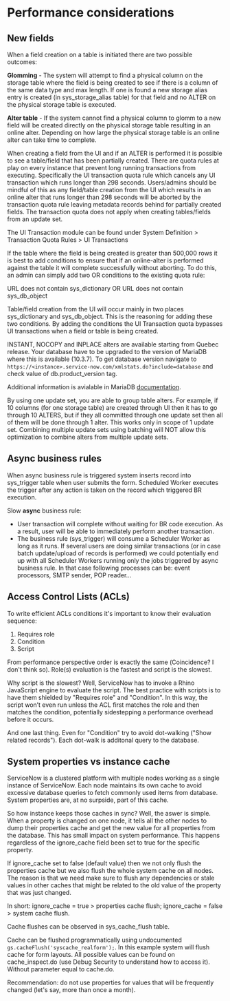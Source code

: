 # Performance considerations

## New fields

When a field creation on a table is initiated there are two possible outcomes:

__Glomming__ - The system will attempt to find a physical column on the storage table where the field is being created to see if there is a column of the same data type and max length. If one is found a new storage alias entry is created (in sys_storage_alias table) for that field and no ALTER on the physical storage table is executed.

__Alter table__ - If the system cannot find a physical column to glomm to a new field will be created directly on the physical storage table resulting in an online alter. Depending on how large the physical storage table is an online alter can take time to complete.

When creating a field from the UI and if an ALTER is performed it is possible to see a table/field that has been partially created. There are quota rules at play on every instance that prevent long running transactions from executing. Specifically the UI transaction quota rule which cancels any UI transaction which runs longer than 298 seconds. Users/admins should be mindful of this as any field/table creation from the UI which results in an online alter that runs longer than 298 seconds will be aborted by the transaction quota rule leaving metadata records behind for partially created fields. The transaction quota does not apply when creating tables/fields from an update set.

The UI Transaction module can be found under System Definition > Transaction Quota Rules > UI Transactions

If the table where the field is being created is greater than 500,000 rows it is best to add conditions to ensure that if an online-alter is performed against the table it will complete successfully without aborting. To do this, an admin can simply add two OR conditions to the existing quota rule:

URL does not contain sys_dictionary OR URL does not contain sys_db_object

Table/field creation from the UI will occur mainly in two places sys_dictionary and sys_db_object. This is the reasoning for adding these two conditions. By adding the conditions the UI Transaction quota bypasses UI transactions when a field or table is being created.

INSTANT, NOCOPY and INPLACE alters are available starting from Quebec release. Your database have to be upgraded to the version of MariaDB where this is available (10.3.7). To get database version navigate to `https://<instance>.service-now.com/xmlstats.do?include=database` and check value of db.product_version tag.

Additional information is avialable in MariaDB [documentation](https://mariadb.com/kb/en/innodb-online-ddl-overview/).

By using one update set, you are able to group table alters. For example, if 10 columns (for one storage table) are created through UI then it has to go through 10 ALTERS, but if they all committed through one update set then all of them will be done through 1 alter. This works only in scope of 1 update set. Combining multiple update sets using batching will NOT allow this optimization to combine alters from multiple update sets.

## Async business rules

When async business rule is triggered system inserts record into sys_trigger table when user submits the form. Scheduled Worker executes the trigger after any action is taken on the record which triggered BR execution. <!-- Add information about condition. -->

Slow __async__ business rule:
* User transaction will complete without waiting for BR code execution. As a result, user will be able to immediately perform another transaction.
* The business rule (sys_trigger) will consume a Scheduler Worker as long as it runs. If several users are doing similar transactions (or in case batch update/upload of records is performed) we could potentially end up with all Scheduler Workers running only the jobs triggered by async business rule. In that case following processes can be: event processors, SMTP sender, POP reader...

## Access Control Lists (ACLs)

To write efficient ACLs conditions it's important to know their evaluation sequence:
1. Requires role
1. Condition
1. Script

From performance perspective order is exactly the same (Сoincidence? I don't think so). Role(s) evaluation is the fastest and script is the slowest.

Why script is the slowest? Well, ServiceNow has to invoke a Rhino JavaScript engine to evaluate the script. The best practice with scripts is to have them shielded by "Requires role" and "Condition". In this way, the script won’t even run unless the ACL first matches the role and then matches the condition, potentially sidestepping a performance overhead before it occurs.

And one last thing. Even for "Condition" try to avoid dot-walking ("Show related records"). Each dot-walk is additonal query to the database.

## System properties vs instance cache

ServiceNow is a clustered platform with multiple nodes working as a single instance of ServiceNow. Each node maintains its own cache to avoid excessive database queries to fetch commonly used items from database. System properties are, at no surpside, part of this cache.

So how instance keeps those caches in sync? Well, the aswer is simple. When a property is changed on one node, it tells all the other nodes to dump their properties cache and get the new value for all properties from the database. This has small impact on system performance. This happens regardless of the ignore_cache field been set to true for the specific property.

If ignore_cache set to false (default value) then we not only flush the properties cache but we also flush the whole system cache on all nodes. The reason is that we need make sure to flush any dependencies or stale values in other caches that might be related to the old value of the property that was just changed.

In short: ignore_cache = true > properties cache flush; ignore_cache = false > system cache flush.

Cache flushes can be observed in sys_cache_flush table.

Cache can be flushed programmatically using undocumented `gs.cacheFlush('syscache_realform');`. In this example system will flush cache for form layouts. All possible values can be found on cache_inspect.do (use Debug Security to understand how to access it). Without parameter equal to cache.do.

Recommendation: do not use properties for values that will be frequently changed (let's say, more than once a month). 
